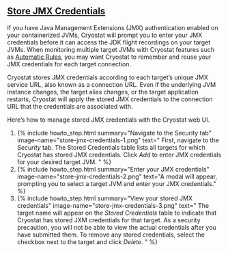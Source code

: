 ## [Store JMX Credentials](#store-jmx-credentials)
If you have Java Management Extensions (JMX) authentication enabled on your containerized JVMs, Cryostat will prompt you to enter your JMX credentials before it can access the JDK flight recordings on your target JVMs. When monitoring multiple target JVMs with Cryostat features such as <a href="{{ page.url }}#create-an-automated-rule">Automatic Rules</a>, you may want Cryostat to remember and reuse your JMX credentials for each target connection. 

Cryostat stores JMX credentials according to each target’s unique JMX service URL, also known as a connection URL. Even if the underlying JVM instance changes, the target alias changes, or the target application restarts, Cryostat will apply the stored JMX credentials to the connection URL that the credentials are associated with.

Here’s how to manage stored JMX credentials with the Cryostat web UI.

<ol>
  <li>
    {% include howto_step.html
      summary="Navigate to the Security tab"
      image-name="store-jmx-credentials-1.png"
      text="
        First, navigate to the <i>Security</i> tab. The Stored Credentials table lists all targets for which Cryostat has stored JMX credentials. Click <i>Add</i> to enter JMX credentials for your desired target JVM.
      "
    %}
  </li>
  <li>
    {% include howto_step.html
      summary="Enter your JMX credentials"
      image-name="store-jmx-credentials-2.png"
      text="A modal will appear, prompting you to select a target JVM and enter your JMX credentials."
    %}
  </li>
  <li>
    {% include howto_step.html
      summary="View your stored JMX credentials"
      image-name="store-jmx-credentials-3.png"
      text="
        The target name will appear on the <i>Stored Credentials</i> table to indicate that Cryostat has stored JXM credentials for that target. As a security precaution, you will not be able to view the actual credentials after you have submitted them. To remove any stored credentials, select the checkbox next to the target and click <i>Delete</i>.
      "
    %}
  </li>
</ol>
